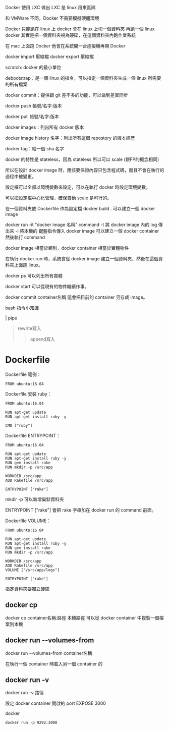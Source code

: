 

Docker 使用 LXC 做出
LXC 是 linux 用來區隔

和 VMWare 不同，Docker 不需要模擬硬體環境

Docker 只能跑在 linux 上
docker 會在 linux 上切一個資料夾 再跑一個 linux
docker 其實是把一個資料夾視為硬碟，在這個資料夾內跑作業系統


在 mac 上面跑 Docker 他會在系統開一台虛擬機再開 Docker

docker import 壓縮檔
docker export 壓縮檔

scratch: docker 的最小單位

debootstrap：是一個 linux 的指令，可以指定一個資料夾生成一個 linux 所需要的所有檔案

docker commit：提供跟 git 差不多的功能，可以做到差異同步

docker push 帳號/名字:版本

docker pull 帳號/名字:版本

docker images：列出所有 docker 版本

docker image history 名字：列出所有這個 repostory 的版本經歷

docker tag：給一個 sha 名字

docker 的特性是 stateless，因為 stateless 所以可以 scale (跟FP的概念相同)

所以在設計 docker image 時，應該要保證內容只包含程式碼，而且不會在執行的過程中被變更。

設定檔可以全部以環境變數來設定，可以在執行 docker 時設定環境變數。

可以把設定檔中心化管理，確保自動 scale 是可行的。


在一個資料夾放 Dockerfile 作為設定檔
docker build .
可以建立一個 docker image


docker run -it "docker image 名稱" command
-t 將 docker image 內的 log 傳出來
-i 將本機的 鍵盤指令傳入 docker image
可以建立一個 docker container 然後執行 command

docker image 相當於類別，docker container 相當於實體物件

在執行 docker run 時，系統會從 docker image 建立一個資料夾，然後在這個資料夾上面跑 linux。

docker ps 可以列出所有實體

docker start 可以從現有的物件繼續作事。 

docker commit container名稱 這會把目前的 container 另存成 image。


bash 指令小知識

| pipe
> rewrite寫入
>> append寫入


# Dockerfile
Dockerfile 範例：
```
FROM ubuntu:16.04
```

Dockerfile 安裝 ruby：
```
FROM ubuntu:16.04

RUN apt-get update
RUN apt-get install ruby -y

CMD ["ruby"]
```

Dockerfile ENTRYPOINT：
```
FROM ubuntu:16.04

RUN apt-get update
RUN apt-get install ruby -y
RUN gem install rake
RUN mkdir -p /src/app

WORKDIR /src/app 
ADD Rakefile /src/app

ENTRYPOINT ["rake"]
```

mkdir -p 可以新增巢狀資料夾

ENTRYPOINT ["rake"] 會把 rake 字串加在 docker run 的 command 前面。

Dockerfile VOLUME：
```
FROM ubuntu:16.04

RUN apt-get update
RUN apt-get install ruby -y
RUN gem install rake
RUN mkdir -p /src/app

WORKDIR /src/app 
ADD Rakefile /src/app
VOLUME ["/src/app/logs"]

ENTRYPOINT ["rake"]
```

指定資料夾要獨立硬碟

## docker cp
docker cp container名稱:路徑 本機路徑
可以從 docker container 中複製一個檔案到本機

## docker run --volumes-from
docker run --volumes-from container名稱

在執行一個 container 時載入另一個 container 的

## docker run -v
docker run -v 路徑

設定 docker container 開啟的 port
EXPOSE 3000

docker 

```
docker run -p 9292:3000
```

